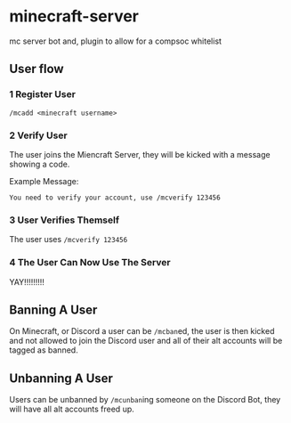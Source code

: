 # minecraft-server
mc server bot and, plugin to allow for a compsoc whitelist

## User flow

### 1 Register User

```
/mcadd <minecraft username>
```

### 2 Verify User

The user joins the Miencraft Server, they will be kicked with a message showing a code.

Example Message:
```
You need to verify your account, use /mcverify 123456
```

### 3 User Verifies Themself

The user uses `/mcverify 123456`

### 4 The User Can Now Use The Server

YAY!!!!!!!!!

## Banning A User

On Minecraft, or Discord a user can be `/mcban`ed, the user is then kicked and not allowed to join
the Discord user and all of their alt accounts will be tagged as banned.

## Unbanning A User

Users can be unbanned by `/mcunban`ing someone on the Discord Bot, they will have all alt accounts freed up.
